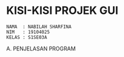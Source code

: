 # KISI-KISI PROJEK GUI
    NAMA  : NABILAH SHARFINA
    NIM   : 19104025
    KELAS : S1SE03A
   A. PENJELASAN PROGRAM
   
